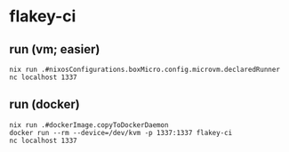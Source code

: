 # flakey-ci

## run (vm; easier)

```
nix run .#nixosConfigurations.boxMicro.config.microvm.declaredRunner
nc localhost 1337
```

## run (docker)

```
nix run .#dockerImage.copyToDockerDaemon
docker run --rm --device=/dev/kvm -p 1337:1337 flakey-ci
nc localhost 1337
```
